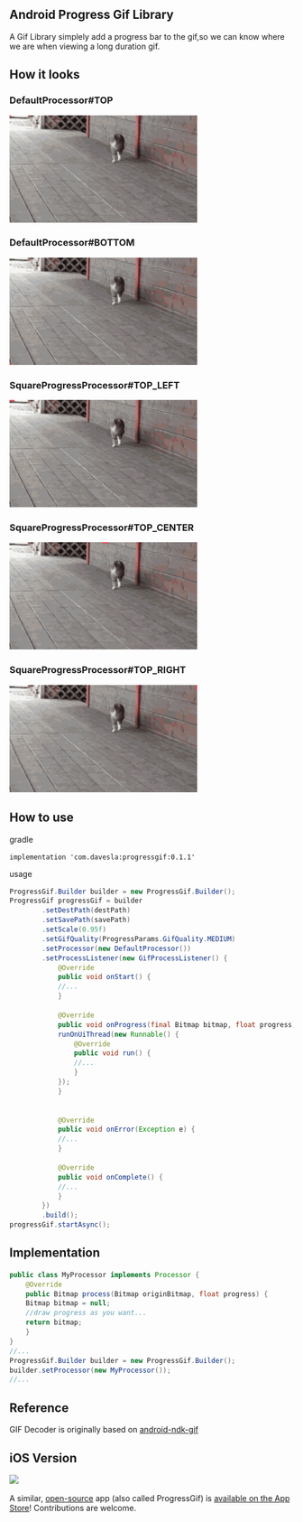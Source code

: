 ## Android Progress Gif Library
A Gif Library simplely add a progress bar to the gif,so we can know where we are when viewing a long duration gif.

## How it looks
### DefaultProcessor#TOP
![DefaultProcessor_TOP](art/top.gif "DefaultProcessor_TOP")

### DefaultProcessor#BOTTOM
![DefaultProcessor_TOP](art/bottom.gif "DefaultProcessor_TOP")

### SquareProgressProcessor#TOP_LEFT
![DefaultProcessor_TOP](art/top_left.gif "DefaultProcessor_TOP")

### SquareProgressProcessor#TOP_CENTER
![DefaultProcessor_TOP](art/top_center.gif "DefaultProcessor_TOP")

### SquareProgressProcessor#TOP_RIGHT
![DefaultProcessor_TOP](art/top_right.gif "DefaultProcessor_TOP")

## How to use
gradle

```
implementation 'com.davesla:progressgif:0.1.1'
```

usage

```java
ProgressGif.Builder builder = new ProgressGif.Builder();
ProgressGif progressGif = builder
		.setDestPath(destPath)
		.setSavePath(savePath)
		.setScale(0.95f)
		.setGifQuality(ProgressParams.GifQuality.MEDIUM)
		.setProcessor(new DefaultProcessor())
		.setProcessListener(new GifProcessListener() {
		    @Override
		    public void onStart() {
			//...
		    }

		    @Override
		    public void onProgress(final Bitmap bitmap, float progress) {
			runOnUiThread(new Runnable() {
			    @Override
			    public void run() {
				//...
			    }
			});
		    }


		    @Override
		    public void onError(Exception e) {
			//...
		    }

		    @Override
		    public void onComplete() {
			//...
		    }
		})
		.build();
progressGif.startAsync();
```

## Implementation
```java
public class MyProcessor implements Processor {
    @Override
    public Bitmap process(Bitmap originBitmap, float progress) {
	Bitmap bitmap = null;
	//draw progress as you want...
	return bitmap;
    }
}
//...
ProgressGif.Builder builder = new ProgressGif.Builder();
builder.setProcessor(new MyProcessor());
//...
```
## Reference
GIF Decoder is originally based on [android-ndk-gif](https://github.com/waynejo/android-ndk-gif)

## iOS Version
<img src="https://raw.githubusercontent.com/aheze/ProgressGif/main/Assets/GitHub/Logo/LogoWithShadow.png" width="200">

A similar, [open-source](https://github.com/aheze/ProgressGif) app (also called ProgressGif) is [available on the App Store](https://apps.apple.com/us/app/id1526969349)! Contributions are welcome.

